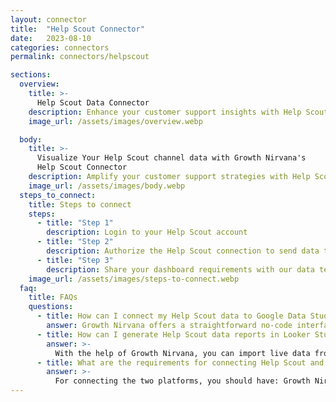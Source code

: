```yaml
---
layout: connector
title:  "Help Scout Connector"
date:   2023-08-10
categories: connectors
permalink: connectors/helpscout

sections:
  overview:
    title: >-
      Help Scout Data Connector
    description: Enhance your customer support insights with Help Scout integration. Seamlessly merge customer interaction data from Help Scout with Looker Studio's analytical capabilities, unlocking insights that shape support strategies, agent performance, and operational excellence.
    image_url: /assets/images/overview.webp

  body:
    title: >-
      Visualize Your Help Scout channel data with Growth Nirvana's
      Help Scout Connector
    description: Amplify your customer support strategies with Help Scout insights integrated into Looker Studio.
    image_url: /assets/images/body.webp
  steps_to_connect:
    title: Steps to connect
    steps:
      - title: "Step 1"
        description: Login to your Help Scout account
      - title: "Step 2"
        description: Authorize the Help Scout connection to send data to Growth Nirvana
      - title: "Step 3"
        description: Share your dashboard requirements with our data team. We will build the report for you.
    image_url: /assets/images/steps-to-connect.webp
  faq:
    title: FAQs
    questions:
      - title: How can I connect my Help Scout data to Google Data Studio/Looker Studio?
        answer: Growth Nirvana offers a straightforward no-code interface to connect to Help Scout data sources.
      - title: How can I generate Help Scout data reports in Looker Studio?
        answer: >-
          With the help of Growth Nirvana, you can import live data from Help Scout into Looker Studio. These data can be viewed in charts, tables, and dashboards to generate branded reports that can be shared instantly.
      - title: What are the requirements for connecting Help Scout and Looker Studio?
        answer: >-
          For connecting the two platforms, you should have: Growth Nirvana Account and Help Scout Ads Account
---
```


